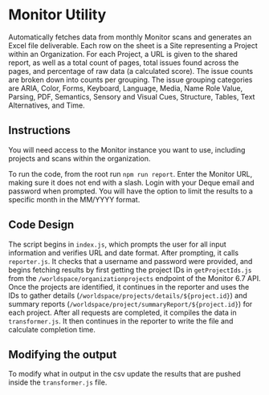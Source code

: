 # Monitor Utility

Automatically fetches data from monthly Monitor scans and generates an Excel file deliverable. Each row on the sheet is a Site representing a Project within an Organization. For each Project, a URL is given to the shared report, as well as a total count of pages, total issues found across the pages, and percentage of raw data (a calculated score). The issue counts are broken down into counts per grouping. The issue grouping categories are ARIA, Color, Forms, Keyboard, Language, Media, Name Role Value, Parsing, PDF, Semantics, Sensory and Visual Cues, Structure, Tables, Text Alternatives, and Time.

## Instructions

You will need access to the Monitor instance you want to use, including projects and scans within the organization.

To run the code, from the root run `npm run report`. Enter the Monitor URL, making sure it does not end with a slash. Login with your Deque email and password when prompted. You will have the option to limit the results to a specific month in the MM/YYYY format.

## Code Design

The script begins in `index.js`, which prompts the user for all input information and verifies URL and date format. After prompting, it calls `reporter.js`. It checks that a username and password were provided, and begins fetching results by first getting the project IDs in `getProjectIds.js` from the `/worldspace/organizationprojects` endpoint of the Monitor 6.7 API. Once the projects are identified, it continues in the reporter and uses the IDs to gather details (`/worldspace/projects/details/${project.id}`) and summary reports (`/worldspace/project/summaryReport/${project.id}`) for each project. After all requests are completed, it compiles the data in `transformer.js`. It then continues in the reporter to write the file and calculate completion time.

## Modifying the output

To modify what in output in the csv update the results that are pushed inside the `transformer.js` file.
